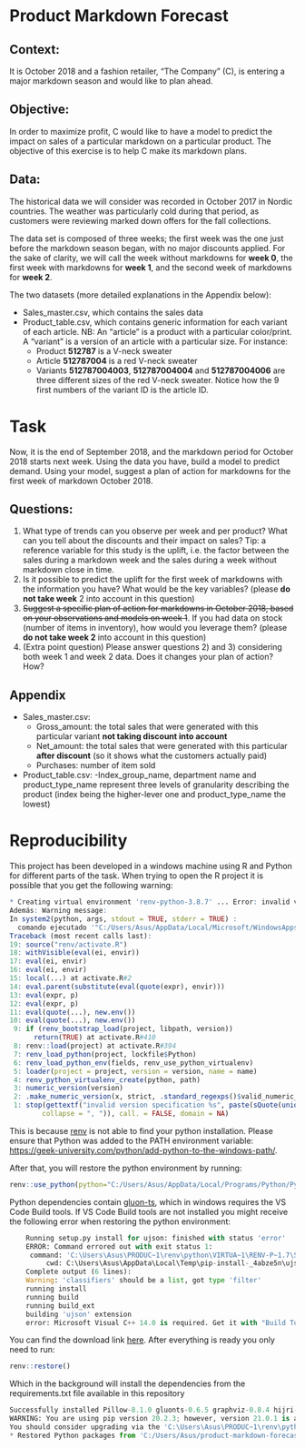 # Product Markdown Forecast

## Context:
It is October 2018 and a fashion retailer, “The Company” (C), is entering a major markdown season
and would like to plan ahead.

## Objective:

In order to maximize profit, C would like to have a model to predict the impact on sales of a particular
markdown on a particular product. The objective of this exercise is to help C make its markdown plans.

## Data:

The historical data we will consider was recorded in October 2017 in Nordic countries. The weather
was particularly cold during that period, as customers were reviewing marked down offers for the fall
collections.

The data set is composed of three weeks; the first week was the one just before the markdown season
began, with no major discounts applied. For the sake of clarity, we will call the week without
markdowns for **week 0**, the first week with markdowns for **week 1**, and the second week of
markdowns for **week 2**.

The two datasets (more detailed explanations in the Appendix below):
- Sales_master.csv, which contains the sales data
- Product_table.csv, which contains generic information for each variant of each article. NB: An
“article” is a product with a particular color/print. A “variant” is a version of an article with a
particular size. For instance:
  - Product **512787** is a V-neck sweater
  - Article **512787004** is a red V-neck sweater
  - Variants **512787004003**, **512787004004** and **512787004006** are three different sizes of the red V-neck sweater. Notice how the 9 first numbers of the variant ID is the article ID.

# Task

Now, it is the end of September 2018, and the markdown period for October 2018 starts next week. Using the data you have, build a model to predict demand. Using your model, suggest a plan of action for markdowns for the first week of markdown October 2018.

## Questions:

1) What type of trends can you observe per week and per product? What can you tell about the
discounts and their impact on sales?
Tip: a reference variable for this study is the uplift, i.e. the factor between the sales during a
markdown week and the sales during a week without markdown close in time.
2) Is it possible to predict the uplift for the first week of markdowns with the information you
have? What would be the key variables? (please **do not take week** 2 into account in this
question)
3) ~~Suggest a specific plan of action for markdowns in October 2018, based on your observations
and models on week 1~~. If you had data on stock (number of items in inventory), how would
you leverage them? (please **do not take week 2** into account in this question)
4) (Extra point question) Please answer questions 2) and 3) considering both week 1 and week 2
data. Does it changes your plan of action? How?

## Appendix
- Sales_master.csv:
  - Gross_amount: the total sales that were generated with this particular variant **not taking discount into account**
  - Net_amount: the total sales that were generated with this particular **after discount** (so it shows what the customers actually paid)
  - Purchases: number of item sold
- Product_table.csv:
  -Index_group_name, department name and product_type_name represent three levels of granularity describing the product (index being the higher-lever one and product_type_name the lowest)
  
  
# Reproducibility
  
This project has been developed in a windows machine using R and Python for different parts of the task. When trying to open the R project it is possible that you get the following warning:
  
  
``` r
* Creating virtual environment 'renv-python-3.8.7' ... Error: invalid version specification ‘No se encontró Python; ejecuta sin argumentos para instalar desde Microsoft Store o deshabilita este acceso directo en Configuración > Administrar alias de ejecución de la aplicación.’
Además: Warning message:
In system2(python, args, stdout = TRUE, stderr = TRUE) :
  comando ejecutado '"C:/Users/Asus/AppData/Local/Microsoft/WindowsApps/python3.exe" -c "from platform import python_version; print(python_version())"' tiene estatus 9009
Traceback (most recent calls last):
19: source("renv/activate.R")
18: withVisible(eval(ei, envir))
17: eval(ei, envir)
16: eval(ei, envir)
15: local(...) at activate.R#2
14: eval.parent(substitute(eval(quote(expr), envir)))
13: eval(expr, p)
12: eval(expr, p)
11: eval(quote(...), new.env())
10: eval(quote(...), new.env())
 9: if (renv_bootstrap_load(project, libpath, version))
      return(TRUE) at activate.R#410
 8: renv::load(project) at activate.R#394
 7: renv_load_python(project, lockfile$Python)
 6: renv_load_python_env(fields, renv_use_python_virtualenv)
 5: loader(project = project, version = version, name = name)
 4: renv_python_virtualenv_create(python, path)
 3: numeric_version(version)
 2: .make_numeric_version(x, strict, .standard_regexps()$valid_numeric_version)
 1: stop(gettextf("invalid version specification %s", paste(sQuote(unique(x[!ok])), 
        collapse = ", ")), call. = FALSE, domain = NA)
```

This is because [renv](https://rstudio.github.io/renv/articles/python.html) is not able to find your python installation. Please ensure that Python was added to the PATH environment variable: https://geek-university.com/python/add-python-to-the-windows-path/.

After that, you will restore the python environment by running:

```r
renv::use_python(python="C:/Users/Asus/AppData/Local/Programs/Python/Python38/python.exe", type = "virtualenv")
```

Python dependencies contain [gluon-ts](https://github.com/awslabs/gluon-ts), which in windows requires the VS Code Build tools. If VS Code Build tools are not installed you might receive the following error when restoring the python environment:

```python
    Running setup.py install for ujson: finished with status 'error'
    ERROR: Command errored out with exit status 1:
     command: 'C:\Users\Asus\PRODUC~1\renv\python\VIRTUA~1\RENV-P~1.7\Scripts\python.exe' -u -c 'import sys, setuptools, tokenize; sys.argv[0] = '"'"'C:\\Users\\Asus\\AppData\\Local\\Temp\\pip-install-_4abze5n\\ujson\\setup.py'"'"'; __file__='"'"'C:\\Users\\Asus\\AppData\\Local\\Temp\\pip-install-_4abze5n\\ujson\\setup.py'"'"';f=getattr(tokenize, '"'"'open'"'"', open)(__file__);code=f.read().replace('"'"'\r\n'"'"', '"'"'\n'"'"');f.close();exec(compile(code, __file__, '"'"'exec'"'"'))' install --record 'C:\Users\Asus\AppData\Local\Temp\pip-record-w7s20iz_\install-record.txt' --single-version-externally-managed --compile --install-headers 'C:\Users\Asus\PRODUC~1\renv\python\VIRTUA~1\RENV-P~1.7\include\site\python3.8\ujson'
         cwd: C:\Users\Asus\AppData\Local\Temp\pip-install-_4abze5n\ujson\
    Complete output (6 lines):
    Warning: 'classifiers' should be a list, got type 'filter'
    running install
    running build
    running build_ext
    building 'ujson' extension
    error: Microsoft Visual C++ 14.0 is required. Get it with "Build Tools for Visual Studio": https://visualstudio.microsoft.com/downloads/
 ```
 
 You can find the download link [here](https://visualstudio.microsoft.com/es/visual-cpp-build-tools/). After everything is ready you only need to run:
 
 ```r
renv::restore()
```

Which in the background will install the dependencies from the requirements.txt file available in this repository
 
 ``` python
 Successfully installed Pillow-8.1.0 gluonts-0.6.5 graphviz-0.8.4 hijri-converter-2.1.1 holidays-0.10.5.2 idna-2.6 kiwisolver-1.3.1 korean-lunar-calendar-0.2.1 matplotlib-3.3.4 mxnet-1.7.0.post1 numpy-1.16.6 pandas-1.2.1 pyparsing-2.4.7 python-dateutil-2.8.1 requests-2.18.4 toolz-0.11.1 tqdm-4.56.0 ujson-1.35 urllib3-1.22
WARNING: You are using pip version 20.2.3; however, version 21.0.1 is available.
You should consider upgrading via the 'C:\Users\Asus\PRODUC~1\renv\python\VIRTUA~1\RENV-P~1.7\Scripts\python.exe -m pip install --upgrade pip' command.
* Restored Python packages from 'C:/Users/Asus/product-markdown-forecast/requirements.txt'.
 ```
